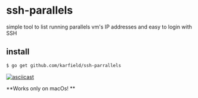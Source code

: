 # ssh-parallels
simple tool to list running parallels vm's IP addresses and easy to login with SSH

## install

```bash
$ go get github.com/karfield/ssh-parrallels
```

[![asciicast](https://asciinema.org/a/sldLqCDTyMweCpzIeyt9f9ob8.png)](https://asciinema.org/a/sldLqCDTyMweCpzIeyt9f9ob8)

**Works only on macOs! **

